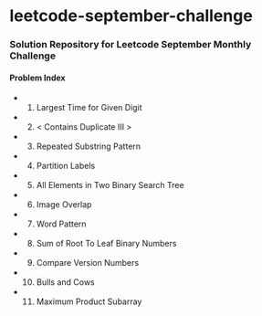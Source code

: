 # leetcode-september-challenge

### Solution Repository for Leetcode September Monthly Challenge

#### Problem Index
  * 01) Largest Time for Given Digit
  * 02) < Contains Duplicate III >
  * 03) Repeated Substring Pattern 
  * 04) Partition Labels
  * 05) All Elements in Two Binary Search Tree
  * 06) Image Overlap
  * 07) Word Pattern
  * 08) Sum of Root To Leaf Binary Numbers
  * 09) Compare Version Numbers
  * 10) Bulls and Cows
  * 11) Maximum Product Subarray
